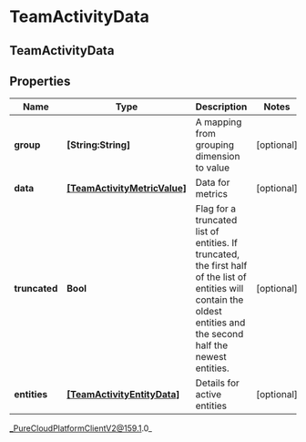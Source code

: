 # TeamActivityData

## TeamActivityData

## Properties

|Name | Type | Description | Notes|
|------------ | ------------- | ------------- | -------------|
| **group** | **[String:String]** | A mapping from grouping dimension to value | [optional] |
| **data** | [**[TeamActivityMetricValue]**](TeamActivityMetricValue) | Data for metrics | [optional] |
| **truncated** | **Bool** | Flag for a truncated list of entities. If truncated, the first half of the list of entities will contain the oldest entities and the second half the newest entities. | [optional] |
| **entities** | [**[TeamActivityEntityData]**](TeamActivityEntityData) | Details for active entities | [optional] |



_PureCloudPlatformClientV2@159.1.0_
